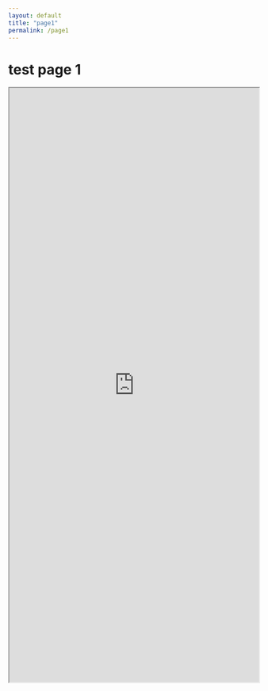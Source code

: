 ```yaml
---
layout: default
title: "page1"
permalink: /page1
---
```


# test page 1
<!-- <iframe src="https://glabapps.uth.edu/" title="description"></iframe > -->
<iframe src="https://glabapps.uth.edu/IACTA-EST-2023/" title="description" style="width: 100%;height: 1200px;"></iframe >
